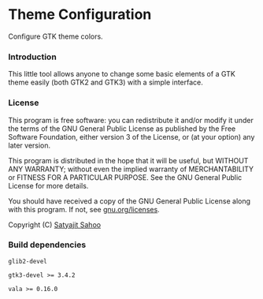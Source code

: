 Theme Configuration
=====================

Configure GTK theme colors.

### Introduction

This little tool allows anyone to change some basic elements of a GTK theme easily (both GTK2 and GTK3) with a simple interface.

### License

This program is free software: you can redistribute it and/or modify it under the terms of the GNU General Public License as published by the Free Software Foundation, either version 3 of the License, or (at your option) any later version.

This program is distributed in the hope that it will be useful, but WITHOUT ANY WARRANTY; without even the implied warranty of MERCHANTABILITY or FITNESS FOR A PARTICULAR PURPOSE. See the GNU General Public License for more details.

You should have received a copy of the GNU General Public License along with this program.  If not, see [gnu.org/licenses](http://www.gnu.org/licenses/).

Copyright (C) [Satyajit Sahoo](mailto:satyajit.happy@gmail.com)

### Build dependencies

`glib2-devel`

`gtk3-devel >= 3.4.2`

`vala >= 0.16.0`

